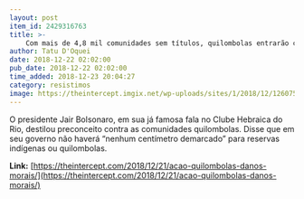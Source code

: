 ```yaml
---
layout: post
item_id: 2429316763
title: >-
    Com mais de 4,8 mil comunidades sem títulos, quilombolas entrarão com ação por danos morais
author: Tatu D'Oquei
date: 2018-12-22 02:02:00
pub_date: 2018-12-22 02:02:00
time_added: 2018-12-23 20:04:27
category: resistimos
image: https://theintercept.imgix.net/wp-uploads/sites/1/2018/12/12607583-high-1544643285.jpeg?auto=compress%2Cformat&q=90&fit=crop&w=1200&h=800
---
```


O presidente Jair Bolsonaro, em sua já famosa fala no Clube Hebraica do Rio, destilou preconceito contra as comunidades quilombolas. Disse que em seu governo não haverá “nenhum centímetro demarcado” para reservas indígenas ou quilombolas.

**Link:** [https://theintercept.com/2018/12/21/acao-quilombolas-danos-morais/](https://theintercept.com/2018/12/21/acao-quilombolas-danos-morais/)

